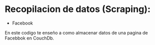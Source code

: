 # Recopilacion de datos (Scraping):
- Facebook

En este codigo te enseño a como almacenar datos de una pagina de Facebbok en CouchDb.
